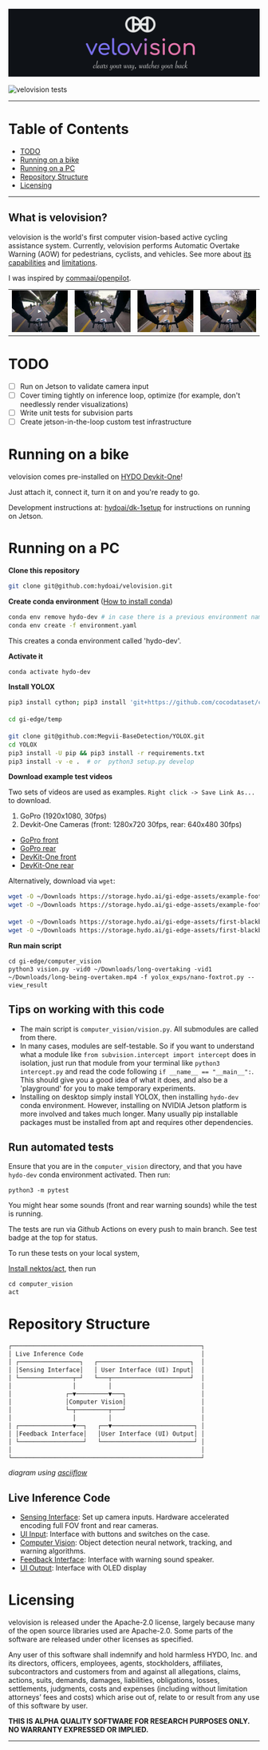 
![banner](https://github.com/hydoai/brand-id/raw/main/velovision/velovision-banner.png)

![velovision tests](https://github.com/hydoai/velovision/actions/workflows/velovision_tests.yml/badge.svg)

---

<!-- Run ./update-readme-toc.sh -->
<!-- or: doctoc --title '# Table of Contents' --maxlevel 1 README.md -->
<!-- START doctoc generated TOC please keep comment here to allow auto update -->
<!-- DON'T EDIT THIS SECTION, INSTEAD RE-RUN doctoc TO UPDATE -->
# Table of Contents

- [TODO](#todo)
- [Running on a bike](#running-on-a-bike)
- [Running on a PC](#running-on-a-pc)
- [Repository Structure](#repository-structure)
- [Licensing](#licensing)

<!-- END doctoc generated TOC please keep comment here to allow auto update -->

---

What is velovision?
-------------------

velovision is the world's first computer vision-based active cycling assistance system. Currently, velovision performs Automatic Overtake Warning (AOW) for  pedestrians, cyclists, and vehicles. See more about [its capabilities](https://hydo.ai) and [limitations](https://hydo.ai).

I was inspired by [commaai/openpilot](https://github.com/commaai/openpilot).

<table>
  <tr>
    <td><a href="https://youtu.be/ND56-PTQYCA" title="chestcam-1"><img src="readme_assets/chestcam-thumbnail-1.png"></a></td>
    <td><a href="https://youtu.be/GUyWp-IDISc" title="chestcam-2"><img src="readme_assets/chestcam-thumbnail-2.png"></a></td>
    <td><a href="https://youtu.be/BhYqEL78wPo" title="chestcam-3"><img src="readme_assets/chestcam-thumbnail-3.png"></a></td>
    <td><a href="https://youtu.be/MSXN9TsbpYU" title="chestcam-4"><img src="readme_assets/chestcam-thumbnail-4.png"></a></td>
  </tr>
</table>

# TODO

- [ ] Run on Jetson to validate camera input
- [ ] Cover timing tightly on inference loop, optimize (for example, don't needlessly render visualizations)
- [ ] Write unit tests for subvision parts
- [ ] Create jetson-in-the-loop custom test infrastructure

# Running on a bike

velovision comes pre-installed on [HYDO Devkit-One](https://hydo.ai)!

Just attach it, connect it, turn it on and you're ready to go.

Development instructions at: [hydoai/dk-1setup](https://github.com/hydoai/dk1-setup) for instructions on running on Jetson.


# Running on a PC

**Clone this repository**

```bash
git clone git@github.com:hydoai/velovision.git
```

**Create conda environment** ([How to install conda](https://docs.conda.io/projects/conda/en/latest/user-guide/install/index.html))

```bash
conda env remove hydo-dev # in case there is a previous environment named hydo-dev
conda env create -f environment.yaml
```

This creates a conda environment called 'hydo-dev'. 

**Activate it**

```bash
conda activate hydo-dev
```

**Install YOLOX**

```bash
pip3 install cython; pip3 install 'git+https://github.com/cocodataset/cocoapi.git#subdirectory=PythonAPI'

cd gi-edge/temp

git clone git@github.com:Megvii-BaseDetection/YOLOX.git
cd YOLOX
pip3 install -U pip && pip3 install -r requirements.txt
pip3 install -v -e .  # or  python3 setup.py develop
```

**Download example test videos**

Two sets of videos are used as examples. `Right click -> Save Link As...` to download.
1. GoPro (1920x1080, 30fps)
2. Devkit-One Cameras (front: 1280x720 30fps, rear: 640x480 30fps)

+ [GoPro front](https://storage.hydo.ai/gi-edge-assets/example-footage/long-overtaking.mp4)
+ [GoPro rear](https://storage.hydo.ai/gi-edge-assets/example-footage/long-being-overtaken.mp4)
+ [DevKit-One front](https://storage.hydo.ai/gi-edge-assets/first-blackbox-recordings/front-2021-12-04.mkv)
+ [DevKit-One rear](https://storage.hydo.ai/gi-edge-assets/first-blackbox-recordings/rear-2021-12-04.mkv)

Alternatively, download via `wget`:

```bash
wget -O ~/Downloads https://storage.hydo.ai/gi-edge-assets/example-footage/long-overtaking.mp4
wget -O ~/Downloads https://storage.hydo.ai/gi-edge-assets/example-footage/long-being-overtaken.mp4

wget -O ~/Downloads https://storage.hydo.ai/gi-edge-assets/first-blackbox-recordings/front-2021-12-04.mkv
wget -O ~/Downloads https://storage.hydo.ai/gi-edge-assets/first-blackbox-recordings/rear-2021-12-04.mkv
```

**Run main script**

```
cd gi-edge/computer_vision
python3 vision.py -vid0 ~/Downloads/long-overtaking -vid1 ~/Downloads/long-being-overtaken.mp4 -f yolox_exps/nano-foxtrot.py --view_result
```

## Tips on working with this code

+ The main script is `computer_vision/vision.py`. All submodules are called from there.
+ In many cases, modules are self-testable. So if you want to understand what a module like `from subvision.intercept import intercept` does in isolation, just run that module from your terminal like `python3 intercept.py` and read the code following `if __name__ == "__main__":`. This should give you a good idea of what it does, and also be a 'playground' for you to make temporary experiments.
+ Installing on desktop simply install YOLOX, then installing `hydo-dev` conda environment. However, installing on NVIDIA Jetson platform is more involved and takes much longer. Many usually pip installable packages must be installed from apt and requires other dependencies.

## Run automated tests

Ensure that you are in the `computer_vision` directory, and that you have `hydo-dev` conda environment activated. Then run:

```
python3 -m pytest
```
You might hear some sounds (front and rear warning sounds) while the test is running.

The tests are run via Github Actions on every push to main branch. See test badge at the top for status.

To run these tests on your local system,

[Install nektos/act](https://github.com/nektos/act), then run

```
cd computer_vision
act
```

# Repository Structure

```
┌─────────────────────────────────────────────────────┐
│ Live Inference Code                                 │
│ ┌─────────────────┐   ┌──────────────────────────┐  │
│ │Sensing Interface│   │ User Interface (UI) Input│  │
│ └───────────────┬─┘   └───┬──────────────────────┘  │
│                 │         │                         │
│               ┌─▼─────────▼───┐                     │
│               │Computer Vision│                     │
│               └─┬─────────┬───┘                     │
│                 │         │                         │
│ ┌───────────────▼──┐   ┌──▼───────────────────────┐ │
│ │Feedback Interface│   │User Interface (UI) Output│ │
│ └──────────────────┘   └──────────────────────────┘ │
│                                                     │
└─────────────────────────────────────────────────────┘
```
*diagram using [asciiflow](https://asciiflow.com)*

## Live Inference Code

+ [Sensing Interface](sensing_interface): Set up camera inputs. Hardware accelerated encoding full FOV front and rear cameras.
+ [UI Input](ui_input): Interface with buttons and switches on the case.
+ [Computer Vision](computer_vision): Object detection neural network, tracking, and warning algorithms. 
+ [Feedback Interface](feedback_interface): Interface with warning sound speaker.
+ [UI Output](ui_output): Interface with OLED display

# Licensing

velovision is released under the Apache-2.0 license, largely because many of the open source libraries used are Apache-2.0. Some parts of the software are released under other licenses as specified.

Any user of this software shall indemnify and hold harmless HYDO, Inc. and its directors, officers, employees, agents, stockholders, affiliates, subcontractors and customers from and against all allegations, claims, actions, suits, demands, damages, liabilities, obligations, losses, settlements, judgments, costs and expenses (including without limitation attorneys’ fees and costs) which arise out of, relate to or result from any use of this software by user.

**THIS IS ALPHA QUALITY SOFTWARE FOR RESEARCH PURPOSES ONLY.
NO WARRANTY EXPRESSED OR IMPLIED.**

---
